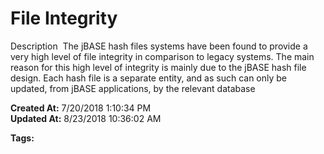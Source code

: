 #  File Integrity

Description  The jBASE hash files systems have been found to provide a very high level of file integrity in comparison to legacy systems. The main reason for this high level of integrity is mainly due to the jBASE hash file design. Each hash file is a separate entity, and as such can only be updated, from jBASE applications, by the relevant database  

**Created At:** 7/20/2018 1:10:34 PM  
**Updated At:** 8/23/2018 10:36:02 AM  

**Tags:**
<badge text='file system' vertical='middle' />
<badge text='files' vertical='middle' />
